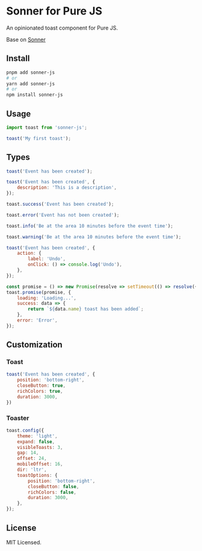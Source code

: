 # Sonner for Pure JS

An opinionated toast component for Pure JS.

Base on [Sonner](https://sonner.emilkowal.ski/)

## Install

```bash
pnpm add sonner-js
# or
yarn add sonner-js
# or
npm install sonner-js
```

## Usage

```js
import toast from 'sonner-js';

toast('My first toast');
```

## Types

```js
toast('Event has been created');

toast('Event has been created', {
    description: 'This is a description',
});

toast.success('Event has been created');

toast.error('Event has not been created');

toast.info('Be at the area 10 minutes before the event time');

toast.warning('Be at the area 10 minutes before the event time');

toast('Event has been created', {
    action: {
        label: 'Undo',
        onClick: () => console.log('Undo'),
    },
});

const promise = () => new Promise(resolve => setTimeout(() => resolve({ name: 'Sonner' }), 2000));
toast.promise(promise, {
    loading: 'Loading...',
    success: data => {
        return `${data.name} toast has been added`;
    },
    error: 'Error',
});
```

## Customization

### Toast

```js
toast('Event has been created', {
    position: 'bottom-right',
    closeButton: true,
    richColors: true,
    duration: 3000,
})
```

### Toaster

```js
toast.config({
    theme: 'light',
    expand: false,
    visibleToasts: 3,
    gap: 14,
    offset: 24,
    mobileOffset: 16,
    dir: 'ltr',
    toastOptions: {
        position: 'bottom-right',
        closeButton: false,
        richColors: false,
        duration: 3000,
    },
});
```

## License

MIT Licensed.